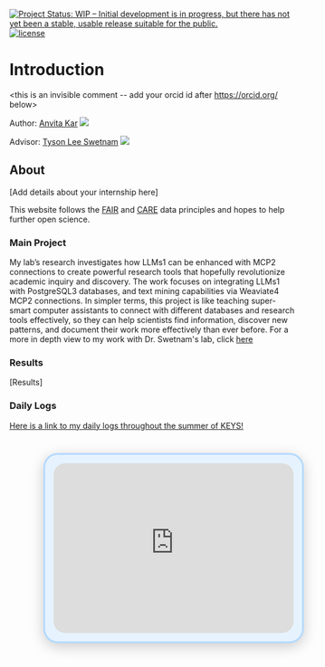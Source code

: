 [![Project Status: WIP – Initial development is in progress, but there has not yet been a stable, usable release suitable for the public.](https://www.repostatus.org/badges/latest/wip.svg)](https://www.repostatus.org/#wip) [![license](https://img.shields.io/badge/license-GPLv3-blue.svg)](https://opensource.org/licenses/GPL-3.0) 

# Introduction
<this is an invisible comment -- add your orcid id after https://orcid.org/ below>

Author: [Anvita Kar]() [![](https://orcid.org/sites/default/files/images/orcid_16x16.png)](https://orcid.org/)

Advisor: [Tyson Lee Swetnam](https://tyson-swetnam.github.io/) [![](https://orcid.org/sites/default/files/images/orcid_16x16.png)](http://orcid.org/0000-0002-6639-7181)

## About

[Add details about your internship here]
 
This website follows the [FAIR](https://www.go-fair.org/fair-principles/) and [CARE](https://www.gida-global.org/care) data principles and hopes to help further open science. 

### Main Project

My lab’s research investigates how LLMs1 can be enhanced with MCP2 connections to create powerful research tools that hopefully revolutionize academic inquiry and discovery. The work focuses on integrating LLMs1 with PostgreSQL3 databases, and text mining capabilities via Weaviate4 MCP2 connections. In simpler terms, this project is like teaching super-smart computer assistants to connect with different databases and research tools effectively, so they can help scientists find information, discover new patterns, and document their work more effectively than ever before.
For a more in depth view to my work with Dr. Swetnam's lab, click [here](hereswhatitsabout.md)

### Results

[Results]


### Daily Logs

[Here is a link to my daily logs throughout the summer of KEYS!](logbook.md)


<!-- Chatbot Widget - All styles inline -->
<div style="position: relative; margin: 40px 0px 40px 60px; width: calc(100% - 80px); height: 300px; background: #e6f3ff; border: 3px solid #b3d9ff; border-radius: 25px; box-shadow: 0 6px 25px rgba(0,0,0,0.2); overflow: hidden; padding: 15px;">
    <iframe
        src="https://anvitakar-cyverse-gpt.vercel.app"
        style="width: 100%; height: 100%; border: none; border-radius: 20px; background: white;"
        frameborder="0"
        title="Anvita Kar's AI Assistant">
    </iframe>
</div>
